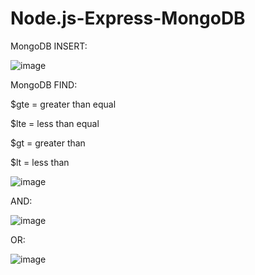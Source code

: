 # Node.js-Express-MongoDB

MongoDB INSERT:

![image](https://user-images.githubusercontent.com/52861859/187192320-190eee22-05e0-448f-85b5-fb8f16fccd1d.png)

MongoDB
FIND:

$gte =  greater than equal

$lte = less than equal

$gt =  greater than

$lt =  less than

![image](https://user-images.githubusercontent.com/52861859/187192080-b97dc634-5406-42bd-92b6-fc698280ecb9.png)

AND:

![image](https://user-images.githubusercontent.com/52861859/187198093-33e4ccba-c91c-44d7-a991-41b6a5172cf2.png)

OR:

![image](https://user-images.githubusercontent.com/52861859/187202424-eb0d2f49-d6c2-40bc-9e7e-eedb68a4da23.png)


